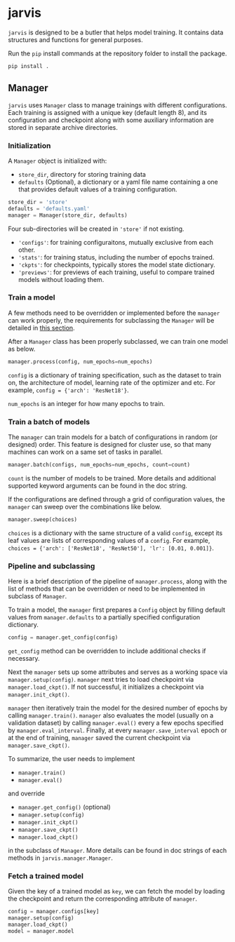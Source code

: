 # jarvis
`jarvis` is designed to be a butler that helps model training. It contains data structures and
functions for general purposes.

Run the `pip` install commands at the repository folder to install the package.
```bash
pip install .
```

## Manager
`jarvis` uses `Manager` class to manage trainings with different configurations. Each training is
assigned with a unique key (default length 8), and its configuration and checkpoint along with some
auxiliary information are stored in separate archive directories.

### Initialization
A `Manager` object is initialized with:
- `store_dir`, directory for storing training data
- `defaults` (Optional), a dictionary or a yaml file name containing a one that
provides default values of a training configuration.
```python
store_dir = 'store'
defaults = 'defaults.yaml'
manager = Manager(store_dir, defaults)
```
Four sub-directories will be created in `'store'` if not existing.
- `'configs'`: for training configuraitons, mutually exclusive from each other.
- `'stats'`: for training status, including the number of epochs trained.
- `'ckpts'`: for checkpoints, typically stores the model state dictionary.
- `'previews'`: for previews of each training, useful to compare trained models without loading
them.

### Train a model
A few methods need to be overridden or implemented before the `manager` can work properly, the
requirements for subclassing the `Manager` will be detailed in
[this section](###pipeline-and-subclassing).

After a `Manager` class has been properly subclassed, we can train one model as below.
```python
manager.process(config, num_epochs=num_epochs)
```
`config` is a dictionary of training specification, such as the dataset to train on, the
architecture of model, learning rate of the optimizer and etc. For example,
`config = {'arch': 'ResNet18'}`.

`num_epochs` is an integer for how many epochs to train.

### Train a batch of models
The `manager` can train models for a batch of configurations in random (or designed) order. This
feature is designed for cluster use, so that many machines can work on a same set of tasks in
parallel.
```python
manager.batch(configs, num_epochs=num_epochs, count=count)
```
`count` is the number of models to be trained. More details and additional supported keyword
arguments can be found in the doc string.

If the configurations are defined through a grid of configuration values, the `manager` can sweep
over the combinations like below.
```python
manager.sweep(choices)
```
`choices` is a dictionary with the same structure of a valid `config`, except its leaf values are
lists of corresponding values of a `config`. For example,
`choices = {'arch': ['ResNet18', 'ResNet50'], 'lr': [0.01, 0.001]}`.

### Pipeline and subclassing
Here is a brief description of the pipeline of `manager.process`, along with the list of methods
that can be overridden or need to be implemented in subclass of `Manager`.

To train a model, the `manager` first prepares a `Config` object by filling default values from
`manager.defaults` to a partially specified configuration dictionary.
```python
config = manager.get_config(config)
```
`get_config` method can be overridden to include additional checks if necessary.

Next the `manager` sets up some attributes and serves as a working space via
`manager.setup(config)`. `manager` next tries to load checkpoint via `manager.load_ckpt()`. If not
successful, it initializes a checkpoint via `manager.init_ckpt()`.

`manager` then iteratively train the model for the desired number of epochs by calling
`manager.train()`. `manager` also evaluates the model (usually on a validation dataset) by calling
`manager.eval()` every a few epochs specified by `manager.eval_interval`. Finally, at every
`manager.save_interval` epoch or at the end of training, `manager` saved the current checkpoint via
`manager.save_ckpt()`.

To summarize, the user needs to implement
- `manager.train()`
- `manager.eval()`

and override
- `manager.get_config()` (optional)
- `manager.setup(config)`
- `manager.init_ckpt()`
- `manager.save_ckpt()`
- `manager.load_ckpt()`

in the subclass of `Manager`. More details can be found in doc strings of each methods in
`jarvis.manager.Manager`.

### Fetch a trained model
Given the key of a trained model as `key`, we can fetch the model by loading the checkpoint and
return the corresponding attribute of `manager`.
```python
config = manager.configs[key]
manager.setup(config)
manager.load_ckpt()
model = manager.model
```
